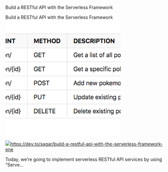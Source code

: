 Build a RESTful API with the Serverless Framework

Build a RESTful API with the Serverless Framework
![](../_resources/de98e491ed76d7d5229a9b098dcb66c4.png)

![](../_resources/0a23509d229dd199f6ebdb1d6b12beae.png)https://dev.to/sagar/build-a-restful-api-with-the-serverless-framework-ene

Today, we’re going to implement serverless RESTful API services by using “Serve...
